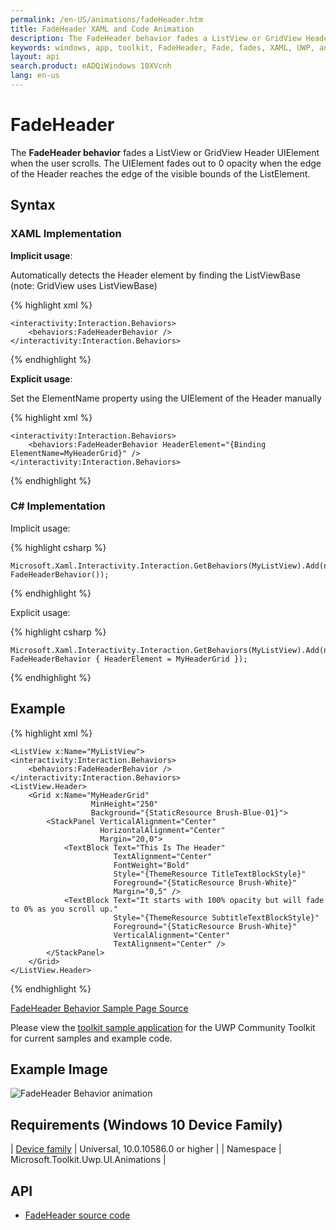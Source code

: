 ```yaml
---
permalink: /en-US/animations/fadeHeader.htm
title: FadeHeader XAML and Code Animation
description: The FadeHeader behavior fades a ListView or GridView Header element
keywords: windows, app, toolkit, FadeHeader, Fade, fades, XAML, UWP, animation behavior, behavior, ListView, GridView, Header, ListViewHeader, GridViewHeader
layout: api
search.product: eADQiWindows 10XVcnh
lang: en-us
---
```


# FadeHeader

The **FadeHeader behavior** fades a ListView or GridView Header UIElement when the user scrolls. The UIElement fades out to 0 opacity when the edge of the Header reaches the edge of the visible bounds of the ListElement.

## Syntax

### XAML Implementation ###

**Implicit usage**: 

Automatically detects the Header element by finding the ListViewBase (note: GridView uses ListViewBase)

{% highlight xml %}

    <interactivity:Interaction.Behaviors>
        <behaviors:FadeHeaderBehavior />
    </interactivity:Interaction.Behaviors>

{% endhighlight %}


**Explicit usage**: 

Set the ElementName property using the UIElement of the Header manually

{% highlight xml %}

    <interactivity:Interaction.Behaviors>
        <behaviors:FadeHeaderBehavior HeaderElement="{Binding ElementName=MyHeaderGrid}" />
    </interactivity:Interaction.Behaviors>

{% endhighlight %}


### C# Implementation ###

Implicit usage:

{% highlight csharp %}

    Microsoft.Xaml.Interactivity.Interaction.GetBehaviors(MyListView).Add(new FadeHeaderBehavior());

{% endhighlight %}

Explicit usage:

{% highlight csharp %}

    Microsoft.Xaml.Interactivity.Interaction.GetBehaviors(MyListView).Add(new FadeHeaderBehavior { HeaderElement = MyHeaderGrid });

{% endhighlight %}


## Example ##

{% highlight xml %}

    <ListView x:Name="MyListView">
    <interactivity:Interaction.Behaviors>
        <behaviors:FadeHeaderBehavior />
    </interactivity:Interaction.Behaviors>
    <ListView.Header>
        <Grid x:Name="MyHeaderGrid"
                      MinHeight="250"
                      Background="{StaticResource Brush-Blue-01}">
            <StackPanel VerticalAlignment="Center"
                        HorizontalAlignment="Center"
                        Margin="20,0">
                <TextBlock Text="This Is The Header"
                           TextAlignment="Center"
                           FontWeight="Bold"
                           Style="{ThemeResource TitleTextBlockStyle}"
                           Foreground="{StaticResource Brush-White}"
                           Margin="0,5" />
                <TextBlock Text="It starts with 100% opacity but will fade to 0% as you scroll up."
                           Style="{ThemeResource SubtitleTextBlockStyle}"
                           Foreground="{StaticResource Brush-White}"
                           VerticalAlignment="Center"
                           TextAlignment="Center" />
            </StackPanel>
        </Grid>
    </ListView.Header>
</ListView>

{% endhighlight %}


[FadeHeader Behavior Sample Page Source](https://github.com/Microsoft/UWPCommunityToolkit/tree/master/Microsoft.Toolkit.Uwp.SampleApp/SamplePages/FadeHeader)

Please view the [toolkit sample application](https://github.com/Microsoft/UWPCommunityToolkit/tree/master/Microsoft.Toolkit.Uwp.SampleApp) for the UWP Community Toolkit for current samples and example code.
 
## Example Image

![FadeHeader Behavior animation]({{site.baseurl}}/resources/images/Animations-FadeHeader.gif "FadeHeader Behavior")

## Requirements (Windows 10 Device Family)

| [Device family](http://go.microsoft.com/fwlink/p/?LinkID=526370) | Universal, 10.0.10586.0 or higher |
| Namespace | Microsoft.Toolkit.Uwp.UI.Animations |

## API

* [FadeHeader source code](https://github.com/Microsoft/UWPCommunityToolkit/blob/master/Microsoft.Toolkit.Uwp.UI.Animations/Behaviors/FadeHeader.cs)


